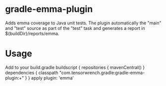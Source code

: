 gradle-emma-plugin
==================

Adds emma coverage to Java unit tests.  The plugin automatically the "main" and "test" source as part of the "test" 
task and generates a report in ${buildDir}/reports/emma. 


Usage
=====

Add to your build.gradle
	buildscript {
		repositories {
			mavenCentral()
		}
		dependencies {
			classpath "com.tensorwrench.gradle:gradle-emma-plugin:+"
		}
	}
	apply plugin: 'emma'
